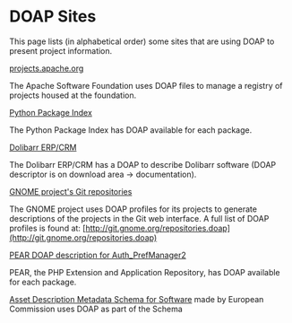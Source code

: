 # DOAP Sites

This page lists (in alphabetical order) some sites that are using DOAP to present project information.

[projects.apache.org](http://projects.apache.org/)

The Apache Software Foundation uses DOAP files to manage a registry of projects housed at the foundation.

[Python Package Index](http://pypi.python.org/)

The Python Package Index has DOAP available for each package.

[Dolibarr ERP/CRM](http://www.dolibarr.org/)

The Dolibarr ERP/CRM has a DOAP to describe Dolibarr software (DOAP descriptor is on download area -> documentation).

[GNOME project's Git repositories](http://git.gnome.org/cgit/)

The GNOME project uses DOAP profiles for its projects to generate descriptions of the projects in the Git web interface. A full list of DOAP profiles is found at: [http://git.gnome.org/repositories.doap](http://git.gnome.org/repositories.doap)

[PEAR DOAP description for Auth_PrefManager2](http://pear.php.net/package/Auth_PrefManager2/doap)

PEAR, the PHP Extension and Application Repository, has DOAP available for each package.

[Asset Description Metadata Schema for Software](https://joinup.ec.europa.eu/asset/adms_foss/home) made by European Commission uses DOAP as part of the Schema
